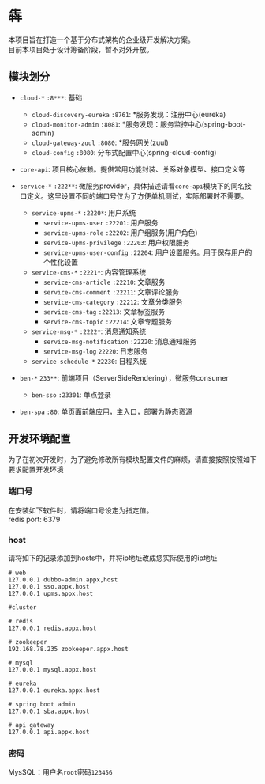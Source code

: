 # 犇

本项目旨在打造一个基于分布式架构的企业级开发解决方案。  
目前本项目处于设计筹备阶段，暂不对外开放。

## 模块划分

- `cloud-*` `:8***`: 基础
    - `cloud-discovery-eureka` `:8761`: *服务发现：注册中心(eureka)
    - `cloud-monitor-admin` `:8081`: *服务发现：服务监控中心(spring-boot-admin)
    - `cloud-gateway-zuul` `:8080`: *服务网关(zuul)
    - `cloud-config` `:8080`: 分布式配置中心(spring-cloud-config)
- `core-api`: 项目核心依赖。提供常用功能封装、关系对象模型、接口定义等  
- `service-*` `:222**`: 微服务provider，具体描述请看`core-api`模块下的同名接口定义。这里设置不同的端口号仅为了方便单机测试，实际部署时不需要。
    - `service-upms-*` `:2220*`: 用户系统
        - `service-upms-user` `:22201`: 用户服务
        - `service-upms-role` `:22202`: 用户组服务(用户角色)
        - `service-upms-privilege` `:22203`: 用户权限服务
        - `service-upms-user-config` `:22204`: 用户设置服务。用于保存用户的个性化设置
    - `service-cms-*` `:2221*`: 内容管理系统
        - `service-cms-article` `:22210`: 文章服务
        - `service-cms-comment` `:22211`: 文章评论服务
        - `service-cms-category` `:22212`: 文章分类服务
        - `service-cms-tag` `:22213`: 文章标签服务
        - `service-cms-topic` `:22214`: 文章专题服务
    - `service-msg-*` `:2222*`: 消息通知系统
        - `service-msg-notification` `:22220`: 消息通知服务
        - `service-msg-log` `22220`: 日志服务
    - `service-schedule-*` `22230`: 日程系统
    
- `ben-*` `233**`: 前端项目（ServerSideRendering），微服务consumer
    - `ben-sso` `:23301`: 单点登录
- `ben-spa` `:80`: 单页面前端应用，主入口，部署为静态资源

## 开发环境配置
为了在初次开发时，为了避免修改所有模块配置文件的麻烦，请直接按照按照如下要求配置开发环境
### 端口号
在安装如下软件时，请将端口号设定为指定值。  
redis port: 6379

### host
请将如下的记录添加到hosts中，并将ip地址改成您实际使用的ip地址
```hosts
# web
127.0.0.1 dubbo-admin.appx,host
127.0.0.1 sso.appx.host
127.0.0.1 upms.appx.host

#cluster

# redis
127.0.0.1 redis.appx.host

# zookeeper
192.168.78.235 zookeeper.appx.host

# mysql 
127.0.0.1 mysql.appx.host

# eureka 
127.0.0.1 eureka.appx.host

# spring boot admin
127.0.0.1 sba.appx.host

# api gateway
127.0.0.1 api.appx.host
```


### 密码
MysSQL：用户名`root`密码`123456`